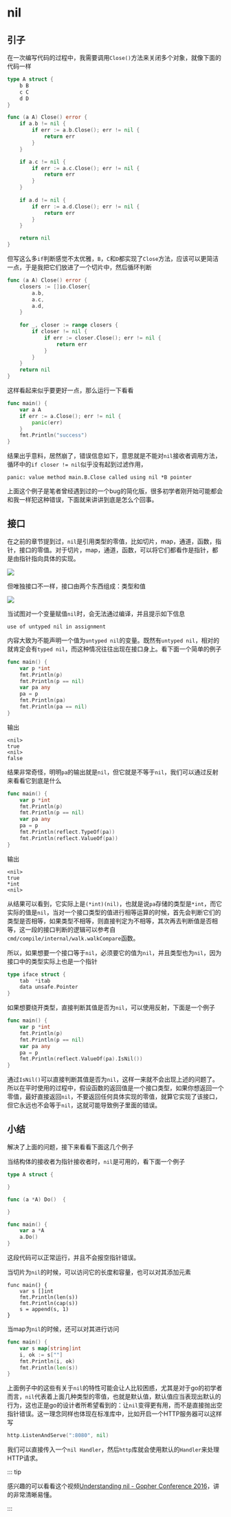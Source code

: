 # nil



## 引子

在一次编写代码的过程中，我需要调用`Close()`方法来关闭多个对象，就像下面的代码一样

```go
type A struct {
	b B
	c C
   	d D
}

func (a A) Close() error {
	if a.b != nil {
		if err := a.b.Close(); err != nil {
			return err
		}
	}

	if a.c != nil {
		if err := a.c.Close(); err != nil {
			return err
		}
	}
    
    if a.d != nil {
        if err := a.d.Close(); err != nil {
            return err
        }
    }

	return nil
}
```

但写这么多`if`判断感觉不太优雅，`B`，`C`和`D`都实现了`Close`方法，应该可以更简洁一点，于是我把它们放进了一个切片中，然后循环判断

```go
func (a A) Close() error {
	closers := []io.Closer{
		a.b,
		a.c,
		a.d,
	}
    
	for _, closer := range closers {
		if closer != nil {
			if err := closer.Close(); err != nil {
				return err
			}
		}
	}
	return nil
}
```

这样看起来似乎要更好一点，那么运行一下看看

```go
func main() {
	var a A
	if err := a.Close(); err != nil {
		panic(err)
	}
	fmt.Println("success")
}
```

结果出乎意料，居然崩了，错误信息如下，意思就是不能对`nil`接收者调用方法，循环中的`if closer != nil`似乎没有起到过滤作用，

```
panic: value method main.B.Close called using nil *B pointer
```

上面这个例子是笔者曾经遇到过的一个bug的简化版，很多初学者刚开始可能都会和我一样犯这种错误，下面就来讲讲到底是怎么个回事。



## 接口

在之前的章节提到过，`nil`是引用类型的零值，比如切片，map，通道，函数，指针，接口的零值。对于切片，map，通道，函数，可以将它们都看作是指针，都是由指针指向具体的实现。

![](https://public-1308755698.cos.ap-chongqing.myqcloud.com//img/202312241138669.png)

但唯独接口不一样，接口由两个东西组成：类型和值

![](https://public-1308755698.cos.ap-chongqing.myqcloud.com//img/202312241142990.png)

当试图对一个变量赋值`nil`时，会无法通过编译，并且提示如下信息

```
use of untyped nil in assignment
```

内容大致为不能声明一个值为`untyped nil`的变量。既然有`untyped nil`，相对的就肯定会有`typed nil`，而这种情况往往出现在接口身上。看下面一个简单的例子

```go
func main() {
	var p *int
	fmt.Println(p)
	fmt.Println(p == nil)
	var pa any
	pa = p
	fmt.Println(pa)
	fmt.Println(pa == nil)
}
```

输出

```
<nil>
true 
<nil>
false
```

结果非常奇怪，明明`pa`的输出就是`nil`，但它就是不等于`nil`，我们可以通过反射来看看它到底是什么

```go
func main() {
	var p *int
	fmt.Println(p)
	fmt.Println(p == nil)
	var pa any
	pa = p
	fmt.Println(reflect.TypeOf(pa))
	fmt.Println(reflect.ValueOf(pa))
}
```

输出

```
<nil>
true 
*int 
<nil>
```

从结果可以看到，它实际上是`(*int)(nil)`，也就是说`pa`存储的类型是`*int`，而它实际的值是`nil`，当对一个接口类型的值进行相等运算的时候，首先会判断它们的类型是否相等，如果类型不相等，则直接判定为不相等，其次再去判断值是否相等，这一段的接口判断的逻辑可以参考自`cmd/compile/internal/walk.walkCompare`函数。

所以，如果想要一个接口等于`nil`，必须要它的值为`nil`，并且类型也为`nil`，因为接口中的类型实际上也是一个指针

```go
type iface struct {
	tab  *itab
	data unsafe.Pointer
}
```

如果想要绕开类型，直接判断其值是否为`nil`，可以使用反射，下面是一个例子

```go
func main() {
	var p *int
	fmt.Println(p)
	fmt.Println(p == nil)
	var pa any
	pa = p
	fmt.Println(reflect.ValueOf(pa).IsNil())
}
```

通过`IsNil()`可以直接判断其值是否为`nil`，这样一来就不会出现上述的问题了。所以在平时使用的过程中，假设函数的返回值是一个接口类型，如果你想返回一个零值，最好直接返回`nil`，不要返回任何具体实现的零值，就算它实现了该接口，但它永远也不会等于`nil`，这就可能导致例子里面的错误。



## 小结

解决了上面的问题，接下来看看下面这几个例子

当结构体的接收者为指针接收者时，`nil`是可用的，看下面一个例子

```go
type A struct {

}

func (a *A) Do()  {

}

func main() {
	var a *A
	a.Do()
}
```

这段代码可以正常运行，并且不会报空指针错误。

当切片为`nil`的时候，可以访问它的长度和容量，也可以对其添加元素

```
func main() {
	var s []int
	fmt.Println(len(s))
	fmt.Println(cap(s))
	s = append(s, 1)
}
```

当map为`nil`的时候，还可以对其进行访问

```go
func main() {
	var s map[string]int
	i, ok := s[""]
	fmt.Println(i, ok)
	fmt.Println(len(s))
}
```

上面例子中的这些有关于`nil`的特性可能会让人比较困惑，尤其是对于go的初学者而言，`nil`代表着上面几种类型的零值，也就是默认值，默认值应当表现出默认的行为，这也正是go的设计者所希望看到的：让`nil`变得更有用，而不是直接抛出空指针错误。这一理念同样也体现在标准库中，比如开启一个HTTP服务器可以这样写

```go
http.ListenAndServe(":8080", nil)
```

我们可以直接传入一个`nil Handler`，然后`http`库就会使用默认的`Handler`来处理HTTP请求。

::: tip

感兴趣的可以看看这个视频[Understanding nil - Gopher Conference 2016](https://www.youtube.com/watch?v=ynoY2xz-F8s&t=56s)，讲的非常清晰易懂。

:::